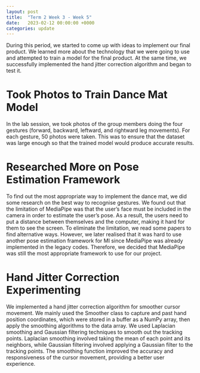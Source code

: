 ```yaml
---
layout: post
title:  "Term 2 Week 3 - Week 5"
date:   2023-02-12 00:00:00 +0000
categories: update
---
```


During this period, we started to come up with ideas to implement our final product. We learned more about the technology that we were going to use and attempted to train a model for the final product. At the same time, we successfully implemented the hand jitter correction algorithm and began to test it.

# Took Photos to Train Dance Mat Model

In the lab session, we took photos of the group members doing the four gestures (forward, backward, leftward, and rightward leg movements). For each gesture, 50 photos were taken. This was to ensure that the dataset was large enough so that the trained model would produce accurate results.

# Researched More on Pose Estimation Framework

To find out the most appropriate way to implement the dance mat, we did some research on the best way to recognise gestures. We found out that the limitation of MediaPipe was that the user’s face must be included in the camera in order to estimate the user’s pose. As a result, the users need to put a distance between themselves and the computer, making it hard for them to see the screen. To eliminate the limitation, we read some papers to find alternative ways.
However, we later realised that it was hard to use another pose estimation framework for MI since MediaPipe was already implemented in the legacy codes. Therefore, we decided that MediaPipe was still the most appropriate framework to use for our project.

# Hand Jitter Correction Experimenting

We implemented a hand jitter correction algorithm for smoother cursor movement. We mainly used the Smoother class to capture and past hand position coordinates, which were stored in a buffer as a NumPy array, then apply the smoothing algorithms to the data array. We used Laplacian smoothing and Gaussian filtering techniques to smooth out the tracking points. Laplacian smoothing involved taking the mean of each point and its neighbors, while Gaussian filtering involved applying a Gaussian filter to the tracking points. The smoothing function improved the accuracy and responsiveness of the cursor movement, providing a better user experience.
